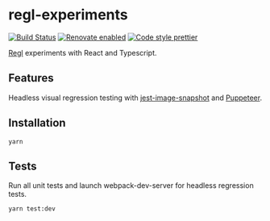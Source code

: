 # regl-experiments

[![Build Status](https://travis-ci.org/jackdbd/regl-experiments.svg?branch=master)](https://travis-ci.org/jackdbd/regl-experiments) [![Renovate enabled](https://img.shields.io/badge/renovate-enabled-brightgreen.svg)](https://renovateapp.com/) [![Code style prettier](https://img.shields.io/badge/code_style-prettier-ff69b4.svg?style=flat-square)](https://github.com/prettier/prettier)

[Regl](https://github.com/regl-project/regl) experiments with React and Typescript.

## Features

Headless visual regression testing with [jest-image-snapshot](https://github.com/americanexpress/jest-image-snapshot) and [Puppeteer](https://github.com/GoogleChrome/puppeteer).

## Installation

```shell
yarn
```

## Tests

Run all unit tests and launch webpack-dev-server for headless regression tests.

```shell
yarn test:dev
```
